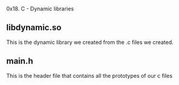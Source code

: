 0x18. C - Dynamic libraries

## libdynamic.so
This is the dynamic library we created from the .c files we created.

## main.h
This is the header file that contains all the prototypes of our c files
